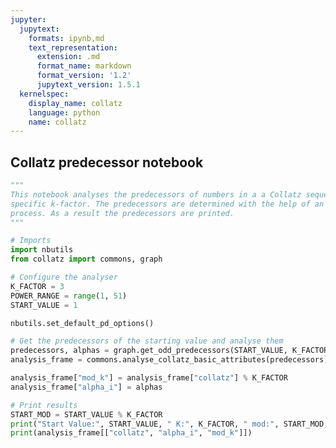 ```yaml
---
jupyter:
  jupytext:
    formats: ipynb,md
    text_representation:
      extension: .md
      format_name: markdown
      format_version: '1.2'
      jupytext_version: 1.5.1
  kernelspec:
    display_name: collatz
    language: python
    name: collatz
---
```


<!-- #region pycharm={"is_executing": false, "name": "#%% md\n"} -->
## Collatz predecessor notebook
<!-- #endregion -->

```python pycharm={"name": "#%%\n"}
"""
This notebook analyses the predecessors of numbers in a a Collatz sequence for a
specific k-factor. The predecessors are determined with the help of an iterative
process. As a result the predecessors are printed.
"""

# Imports
import nbutils
from collatz import commons, graph

# Configure the analyser
K_FACTOR = 3
POWER_RANGE = range(1, 51)
START_VALUE = 1

nbutils.set_default_pd_options()

# Get the predecessors of the starting value and analyse them
predecessors, alphas = graph.get_odd_predecessors(START_VALUE, K_FACTOR, POWER_RANGE)
analysis_frame = commons.analyse_collatz_basic_attributes(predecessors)

analysis_frame["mod_k"] = analysis_frame["collatz"] % K_FACTOR
analysis_frame["alpha_i"] = alphas

# Print results
START_MOD = START_VALUE % K_FACTOR
print("Start Value:", START_VALUE, " K:", K_FACTOR, " mod:", START_MOD, "\n")
print(analysis_frame[["collatz", "alpha_i", "mod_k"]])
```

